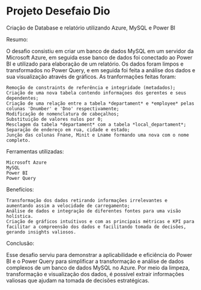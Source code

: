 # Projeto Desefaio Dio

Criação de Database e relatório utilizando Azure, MySQL e Power BI

Resumo:

O desafio consistiu em criar um banco de dados MySQL em um servidor da Microsoft Azure, em seguida esse banco de dados foi conectado ao Power BI e utilizado para elaboração de um relatório. Os dados foram limpos e transformados no Power Query, e em seguida foi feita a análise dos dados e sua visualização através de gráficos. As tranformações feitas foram:

    Remoção de constraints de referência e integridade (metadados);
    Criação de uma nova tabela contendo informaçoes dos gerentes e seus dependentes;
    Criação de uma relação entre a tabela *departament* e *employee* pelas colunas 'Dnumber' e 'Dno' respectivamente;
    Modificação de nomenclatura de cabeçalhos;
    Substituição de valores nulos por 0;
    Mesclagem da tabela *departament* com a tabela *local_departament*;
    Separação de endereço em rua, cidade e estado;
    Junção das colunas Fnane, Minit e Lname formando uma nova com o nome completo.


Ferramentas utilizadas:

    Microsoft Azure
    MySQL
    Power BI
    Power Query

Benefícios:

    Transformação dos dados retirando informações irrelevantes e aumentando assim a velocidade de carregamento;
    Análise de dados e integração de diferentes fontes para uma visão holística.
    Criação de gráficos intuítivos e com as principais métricas e KPI para facilitar a compreensão dos dados e facilitando tomada de decisões, gerando insights valiosos.

Conclusão:

Esse desafio serviu para demonstrar a aplicabilidade e eficiência do Power BI e o Power Query para simplificar a transformação e análise de dados complexos de um banco de dados MySQL no Azure. Por meio da limpeza, transformação e visualização dos dados, é possível extrair informações valiosas que ajudam na tomada de decisões estratégicas.
